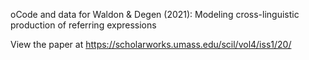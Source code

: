 oCode and data for Waldon & Degen (2021): Modeling cross-linguistic production of referring expressions

View the paper at https://scholarworks.umass.edu/scil/vol4/iss1/20/



